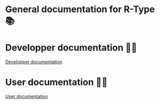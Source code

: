 # General documentation for R-Type 📚

# Developper documentation 🧑‍💻

[Developper documentation](./developper/developper.md)

# User documentation 🧑‍🔬

[User documentation](./user/user.md)
```